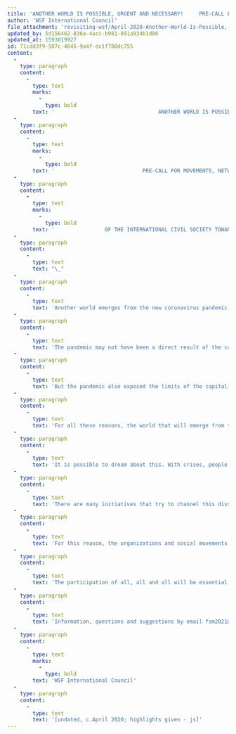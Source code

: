 ```yaml
---
title: 'ANOTHER WORLD IS POSSIBLE, URGENT AND NECESSARY!     PRE-CALL FOR MOVEMENTS, NETWORKS AND ORGANIZATIONS OF THE INTERNATIONAL CIVIL SOCIETY TOWARD THE WSF2021 IN MEXICO'
author: 'WSF International Council'
file_attachment: 'revisiting-wsf/April-2020-Another-World-Is-Possible,-Urgent,-And-Necessary.pdf'
updated_by: 5d156462-836a-4acc-b981-891a934b1d86
updated_at: 1593019927
id: 71cdd3f9-587c-4645-9a4f-dc1f780dc755
content:
  -
    type: paragraph
    content:
      -
        type: text
        marks:
          -
            type: bold
        text: '                                 ANOTHER WORLD IS POSSIBLE, URGENT AND NECESSARY!'
  -
    type: paragraph
    content:
      -
        type: text
        marks:
          -
            type: bold
        text: '                            PRE-CALL FOR MOVEMENTS, NETWORKS, AND ORGANIZATIONS '
  -
    type: paragraph
    content:
      -
        type: text
        marks:
          -
            type: bold
        text: '                OF THE INTERNATIONAL CIVIL SOCIETY TOWARD THE WSF2021 IN MEXICO'
  -
    type: paragraph
    content:
      -
        type: text
        text: "\_"
  -
    type: paragraph
    content:
      -
        type: text
        text: 'Another world emerges from the new coronavirus pandemic. We know it could be a worse world. The current capitalist transition has allowed an increase in fascist thought with the rise of the extreme right in various countries. In recent years, the world witnessed perplexed the appearance of wars, coups, collapses in regional economies, breaking of fragile democratic limits with the withdrawal of social rights, forced migrations, increased violence and the deepening of the climate crisis, putting at risk the living conditions on our planet. The result is an environment where xenophobia, ethnicity, femicide, racism, homophobia, and ecocide are tolerated and propagated by technological manipulations, transforming hatred into a political weapon of control and power.'
  -
    type: paragraph
    content:
      -
        type: text
        text: 'The pandemic may not have been a direct result of the capitalist system, but it has shown its limits. A world focused on profit was never prepared to face human tragedies. Therefore, the post pandemic world may have less freedom, less democracy, greater control over people''s lives, deepen the system of economic and social exploitation, accelerate environmental degradation causing extreme weather events, the consolidation of movements of the extreme right, increasing social exclusion and inequalities.'
  -
    type: paragraph
    content:
      -
        type: text
        text: 'But the pandemic also exposed the limits of the capitalist system. With social isolation measures that paralyze economic activities, everyone realized that it is workers and not capital that are driving the economy. Capitalism was naked before all humanity. Free enterprise had to give way to the state and its public policies. Individualism and profits had to give way to solidarity and collective interest. Fragile and discredited structures of global governance such as WHO were the first to sound the alarm, not business institutes. And, immediately, the spirit of solidarity took over the entire planet through voluntary adherence to social isolation, actions to meet the basic needs of the most vulnerable, the adoption of basic income, the creation of temporary shelters, the guarantee of employment and Strengthening of health systems. Nation states were pressured to take the initiative in crisis management by subordinating the interests of the market to the defense and protection of life. Solidarity has become our most effective remedy against the effects of the pandemic.'
  -
    type: paragraph
    content:
      -
        type: text
        text: 'For all these reasons, the world that will emerge from this global crisis can also be more caring, fairer and more sustainable. A world based on the feeling of universal community, where women, men and nature are the center of life. Where technology, economy and politics are at the service of the common good. A world with economic decline, oriented to qualitative improvements and not only to quantitative growth, which promotes the recovery of degraded biomes, fights hunger with organic and agro-ecological food, strengthens democratic environments, protects human, social and cultural rights. A world led together with women''s movements, without racism, without xenophobia, without authoritarianism and without violence.'
  -
    type: paragraph
    content:
      -
        type: text
        text: 'It is possible to dream about this. With crises, people''s concern for the environment and the effects of inequality on their own lives grow. The coronavirus pandemic expanded this sentiment on a global scale and opened a window of opportunity for advocating viable alternatives.'
  -
    type: paragraph
    content:
      -
        type: text
        text: 'There are many initiatives that try to channel this dissatisfaction to an internationalist movement capable of overcoming capitalism. But it was the articulation processes around the first world social forums that came closest to this utopia. Perhaps because they were plural, self-managed and democratic spaces. For having involved social movements from all segments and continents in favor of common agendas. The Social Forum has always been a reflection of the questions, criticisms and weaknesses of the resistance movements in the world. So he experienced ups and downs according to our own articulation ability. Despite this, it never stopped making thematic, regional and global editions, always guaranteeing the methodology of self-management, practicing unity in diversity and spreading social, environmental and anti-capitalist agendas. The WSF never abandoned the dream of building another possible world, a dream that today is even more urgent and necessary.'
  -
    type: paragraph
    content:
      -
        type: text
        text: 'For this reason, the organizations and social movements that make up the International Council of the WSF, invite civil society movements, networks, platforms and organizations, intellectuals, scientists, youth and community leaders from all corners of the world to participate in a virtual international meeting that takes place on June 15, 2020, at 13 UTC (Universal Time Cordinated) through the platform www.fsm2021.xxx. The objective of this virtual moment will be to reflect on the effects of the pandemic on global transformations and the possibility of articulating the struggles and initiatives aimed at building common agendas from now towards the realization of a world edition of the WSF in 2021 in Mexico City.'
  -
    type: paragraph
    content:
      -
        type: text
        text: 'The participation of all, all and all will be essential to transform this planetary moment of apprehension and fear, into a real possibility of building another possible world.'
  -
    type: paragraph
    content:
      -
        type: text
        text: 'Information, questions and suggestions by email fsm2021@fsm.org'
  -
    type: paragraph
    content:
      -
        type: text
        marks:
          -
            type: bold
        text: 'WSF International Council'
  -
    type: paragraph
    content:
      -
        type: text
        text: '[undated, c.April 2020; highlights given - js]'
---
```

